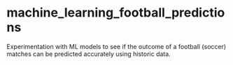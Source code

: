 # machine_learning_football_predictions
Experimentation with ML models to see if the outcome of a football (soccer) matches can be predicted accurately using historic data.
